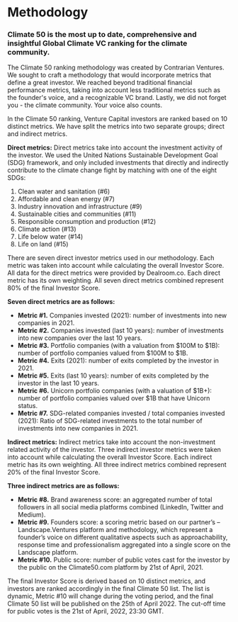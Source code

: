 # Methodology
### Climate 50 is the most up to date, comprehensive and insightful Global Climate VC ranking for the climate community. 
The Climate 50 ranking methodology was created by Contrarian Ventures. We sought to craft a methodology that would incorporate metrics that define a great investor. We reached beyond traditional financial performance metrics, taking into account less traditional metrics such as the founder's voice, and a recognizable VC brand. Lastly, we did not forget you - the climate community. Your voice also counts.

In the Climate 50 ranking, Venture Capital investors are ranked based on 10 distinct metrics. We have split the metrics into two separate groups; direct and indirect metrics.

**Direct metrics:**
Direct metrics take into account the investment activity of the investor. We used the United Nations Sustainable Development Goal (SDG) framework, and only included investments that directly and indirectly contribute to the climate change fight by matching with one of the eight SDGs:

1. Clean water and sanitation (#6)
2. Affordable and clean energy (#7)
3. Industry innovation and infrastructure (#9)
4. Sustainable cities and communities (#11)
5. Responsible consumption and production (#12)
6. Climate action (#13)
7. Life below water (#14)
8. Life on land (#15)

There are seven direct investor metrics used in our methodology. Each metric was taken into account while calculating the overall Investor Score. All data for the direct metrics were provided by Dealroom.co. Each direct metric has its own weighting. All seven direct metrics combined represent 80% of the final Investor Score.

**Seven direct metrics are as follows:**
- **Metric #1.** Companies invested (2021): number of investments into new companies in 2021.
- **Metric #2.** Companies invested (last 10 years): number of investments into new companies over the last 10 years.
- **Metric #3.** Portfolio companies (with a valuation from $100M to $1B): number of portfolio companies valued from $100M to $1B.
- **Metric #4.** Exits (2021): number of exits completed by the investor in 2021.
- **Metric #5.** Exits (last 10 years): number of exits completed by the investor in the last 10 years.
- **Metric #6.** Unicorn portfolio companies (with a valuation of $1B+): number of portfolio companies valued over $1B that have Unicorn status.
- **Metric #7.** SDG-related companies invested / total companies invested (2021): Ratio of SDG-related investments to the total number of investments into new companies in 2021.

**Indirect metrics:**
Indirect metrics take into account the non-investment related activity of the investor. Three indirect investor metrics were taken into account while calculating the overall Investor Score. Each indirect metric has its own weighting. All three indirect metrics combined represent 20% of the final Investor Score.

**Three indirect metrics are as follows:**
- **Metric #8.** Brand awareness score: an aggregated number of total followers in all social media platforms combined (LinkedIn, Twitter and Medium).
- **Metric #9.** Founders score: a scoring metric based on our partner’s – Landscape.Ventures platform and methodology, which represent a founder’s voice on different qualitative aspects such as approachability, response time and professionalism aggregated into a single score on the Landscape platform.
- **Metric #10.** Public score: number of public votes cast for the investor by the public on the Climate50.com platform by 21st of April, 2021.

The final Investor Score is derived based on 10 distinct metrics, and investors are ranked accordingly in the final Climate 50 list. The list is dynamic, Metric #10 will change during the voting period, and the final Climate 50 list will be published on the 25th of April 2022. The cut-off time for public votes is the 21st of April, 2022, 23:30 GMT.
